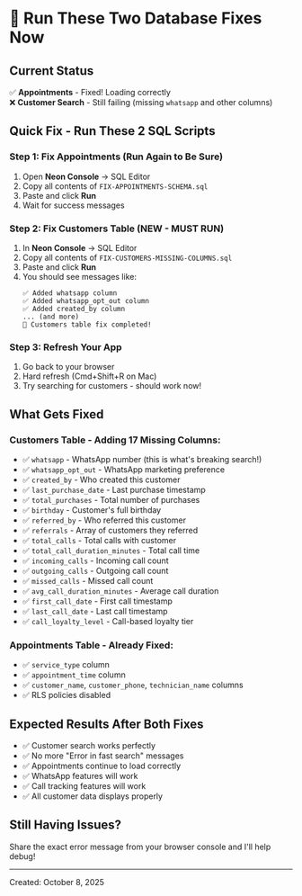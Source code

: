 # 🎯 Run These Two Database Fixes Now

## Current Status
✅ **Appointments** - Fixed! Loading correctly  
❌ **Customer Search** - Still failing (missing `whatsapp` and other columns)

## Quick Fix - Run These 2 SQL Scripts

### Step 1: Fix Appointments (Run Again to Be Sure)
1. Open **Neon Console** → SQL Editor
2. Copy all contents of `FIX-APPOINTMENTS-SCHEMA.sql`
3. Paste and click **Run**
4. Wait for success messages

### Step 2: Fix Customers Table (NEW - MUST RUN)
1. In **Neon Console** → SQL Editor
2. Copy all contents of `FIX-CUSTOMERS-MISSING-COLUMNS.sql`
3. Paste and click **Run**
4. You should see messages like:
   ```
   ✅ Added whatsapp column
   ✅ Added whatsapp_opt_out column
   ✅ Added created_by column
   ... (and more)
   🎉 Customers table fix completed!
   ```

### Step 3: Refresh Your App
1. Go back to your browser
2. Hard refresh (Cmd+Shift+R on Mac)
3. Try searching for customers - should work now!

## What Gets Fixed

### Customers Table - Adding 17 Missing Columns:
- ✅ `whatsapp` - WhatsApp number (this is what's breaking search!)
- ✅ `whatsapp_opt_out` - WhatsApp marketing preference
- ✅ `created_by` - Who created this customer
- ✅ `last_purchase_date` - Last purchase timestamp
- ✅ `total_purchases` - Total number of purchases
- ✅ `birthday` - Customer's full birthday
- ✅ `referred_by` - Who referred this customer
- ✅ `referrals` - Array of customers they referred
- ✅ `total_calls` - Total calls with customer
- ✅ `total_call_duration_minutes` - Total call time
- ✅ `incoming_calls` - Incoming call count
- ✅ `outgoing_calls` - Outgoing call count
- ✅ `missed_calls` - Missed call count
- ✅ `avg_call_duration_minutes` - Average call duration
- ✅ `first_call_date` - First call timestamp
- ✅ `last_call_date` - Last call timestamp
- ✅ `call_loyalty_level` - Call-based loyalty tier

### Appointments Table - Already Fixed:
- ✅ `service_type` column
- ✅ `appointment_time` column
- ✅ `customer_name`, `customer_phone`, `technician_name` columns
- ✅ RLS policies disabled

## Expected Results After Both Fixes
- ✅ Customer search works perfectly
- ✅ No more "Error in fast search" messages
- ✅ Appointments continue to load correctly
- ✅ WhatsApp features will work
- ✅ Call tracking features will work
- ✅ All customer data displays properly

## Still Having Issues?
Share the exact error message from your browser console and I'll help debug!

---
Created: October 8, 2025

